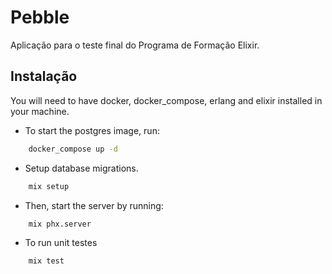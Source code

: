 # Pebble

Aplicação para o teste final do Programa de Formação Elixir.

## Instalação
You will need to have docker, docker_compose, erlang and elixir installed in your machine.

* To start the postgres image, run: 

```sh
	docker_compose up -d
```

* Setup database migrations.

```sh
	mix setup
```

* Then, start the server by running: 

```sh
	mix phx.server
```

* To run unit testes

```sh
	mix test
```

